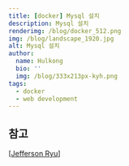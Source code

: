 ```yaml
---
title: [docker] Mysql 설치
description: Mysql 설치
renderimg: /blog/docker_512.png
img: /blog/landscape_1920.jpg
alt: Mysql 설치
author:
  name: Hulkong
  bio: ''
  img: /blog/333x213px-kyh.png
tags:
  - docker
  - web development
---
```


## 참고

[[Jefferson Ryu](https://blog.knowledgebox.online/linux/lnx-mysql-with-docker/)]


